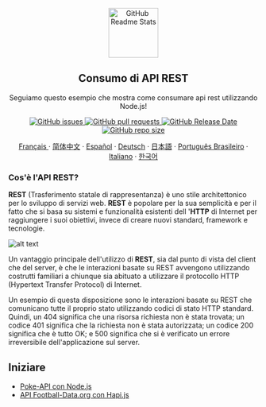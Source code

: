 
<p align="center">
 <img width="100px" src="https://res.cloudinary.com/dfrrmx56o/image/upload/v1599431247/ahscode/logomarca/logomarca-800x800.png" align="center" alt="GitHub Readme Stats" />
 <h2 align="center">Consumo di API REST</h2>
 <p align="center">
    Seguiamo questo esempio che mostra come consumare api rest utilizzando Node.js!</p>
 </p>
  <p align="center">
    <a href="https://github.com/ahsouza/github-readme-stats/actions">
      <img alt="GitHub issues" src="https://img.shields.io/github/issues/ahsouza/consume-apis-rest">
    </a>
    <a href="https://codecov.io/gh/ahsouza/github-readme-stats">
      <img alt="GitHub pull requests" src="https://img.shields.io/github/issues-pr/ahsouza/consume-apis-rest">
    </a>
    <a href="https://a.paddle.com/v2/click/16413/119403?link=1227">
      <img alt="GitHub Release Date" src="https://img.shields.io/github/release-date/ahsouza/consume-apis-rest">
    </a>
    <a href="https://a.paddle.com/v2/click/16413/119403?link=2345">
      <img alt="GitHub repo size" src="https://img.shields.io/github/repo-size/ahsouza/consume-apis-rest">
    </a>
  </p>
   
  <p align="center">
    <a href="/docs/readme_fr.md">Français </a>
    ·
    <a href="/docs/readme_cn.md">简体中文</a>
    ·
    <a href="/docs/readme_es.md">Español</a>
    ·
    <a href="/docs/readme_de.md">Deutsch</a>
    ·
    <a href="/docs/readme_ja.md">日本語</a>
    ·
    <a href="/docs/readme_pt-BR.md">Português Brasileiro</a>
    ·
    <a href="/docs/readme_it.md">Italiano</a>
    ·
    <a href="/docs/readme_kr.md">한국어</a>
  </p>
</p>

### Cos'è l'API REST?

  **REST** (Trasferimento statale di rappresentanza) è uno stile architettonico per lo sviluppo di servizi web. **REST** è popolare per la sua semplicità e per il fatto che si basa su sistemi e funzionalità esistenti dell '**HTTP** di Internet per raggiungere i suoi obiettivi, invece di creare nuovi standard, framework e tecnologie.

![alt text](https://bs-uploads.toptal.io/blackfish-uploads/blog/post/seo/og_image_file/og_image/15921/secure-rest-api-in-nodejs-18f43b3033c239da5d2525cfd9fdc98f.png)


Un vantaggio principale dell'utilizzo di **REST**, sia dal punto di vista del client che del server, è che le interazioni basate su REST avvengono utilizzando costrutti familiari a chiunque sia abituato a utilizzare il protocollo HTTP (Hypertext Transfer Protocol) di Internet.

Un esempio di questa disposizione sono le interazioni basate su REST che comunicano tutte il proprio stato utilizzando codici di stato HTTP standard. Quindi, un 404 significa che una risorsa richiesta non è stata trovata; un codice 401 significa che la richiesta non è stata autorizzata; un codice 200 significa che è tutto OK; e 500 significa che si è verificato un errore irreversibile dell'applicazione sul server.

## Iniziare

- [Poke-API con Node.js](https://goo.gl/uzErMv)
- [API Football-Data.org con Hapi.js](https://goo.gl/Mb7iAK)
